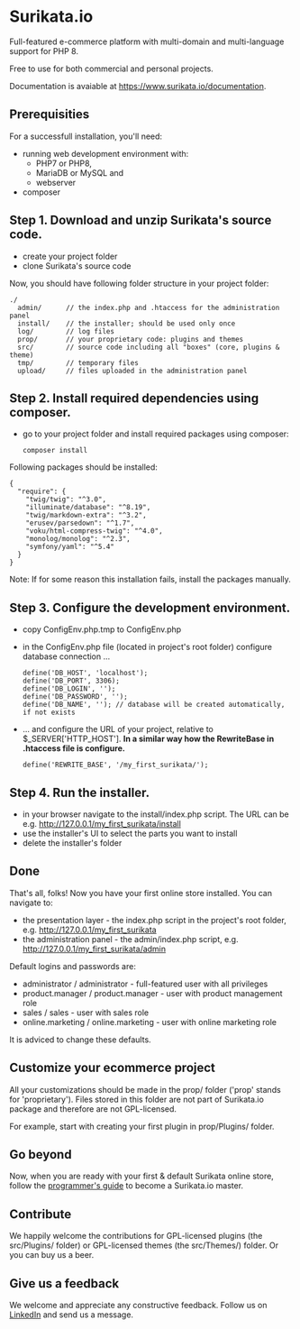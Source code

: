 # Surikata.io
Full-featured e-commerce platform with multi-domain and multi-language support for PHP 8.

Free to use for both commercial and personal projects.

Documentation is avaiable at https://www.surikata.io/documentation</a>.

## Prerequisities

For a successfull installation, you'll need:

  * running web development environment with:
    * PHP7 or PHP8,
    * MariaDB or MySQL and
    * webserver
  * composer

## Step 1. Download and unzip Surikata's source code.

  * create your project folder
  * clone Surikata's source code

Now, you should have following folder structure in your project folder:

    ./
      admin/      // the index.php and .htaccess for the administration panel
      install/    // the installer; should be used only once
      log/        // log files
      prop/       // your proprietary code: plugins and themes
      src/        // source code including all "boxes" (core, plugins & theme)
      tmp/        // temporary files
      upload/     // files uploaded in the administration panel

## Step 2. Install required dependencies using composer.

  * go to your project folder and install required packages using composer:

        composer install

Following packages should be installed:

    {
      "require": {
        "twig/twig": "^3.0",
        "illuminate/database": "^8.19",
        "twig/markdown-extra": "^3.2",
        "erusev/parsedown": "^1.7",
        "voku/html-compress-twig": "^4.0",
        "monolog/monolog": "^2.3",
        "symfony/yaml": "^5.4"
      }
    }

Note: If for some reason this installation fails, install the packages manually.

## Step 3. Configure the development environment.

  * copy ConfigEnv.php.tmp to ConfigEnv.php
  * in the ConfigEnv.php file (located in project's root folder) configure database connection ...

        define('DB_HOST', 'localhost');
        define('DB_PORT', 3306);
        define('DB_LOGIN', '');
        define('DB_PASSWORD', '');
        define('DB_NAME', ''); // database will be created automatically, if not exists

  * ... and configure the URL of your project, relative to $_SERVER['HTTP_HOST']. **In a similar way how the RewriteBase in .htaccess file is configure.**

        define('REWRITE_BASE', '/my_first_surikata/');

## Step 4. Run the installer.

  * in your browser navigate to the install/index.php script.
    The URL can be e.g. http://127.0.0.1/my_first_surikata/install
  * use the installer's UI to select the parts you want to install
  * delete the installer's folder

## Done

That's all, folks! Now you have your first online store installed. You can navigate to:

  * the presentation layer - the index.php script in the project's root folder, e.g. http://127.0.0.1/my_first_surikata
  * the administration panel - the admin/index.php script, e.g. http://127.0.0.1/my_first_surikata/admin

Default logins and passwords are:

  * administrator / administrator - full-featured user with all privileges
  * product.manager / product.manager - user with product management role
  * sales / sales - user with sales role
  * online.marketing / online.marketing - user with online marketing role

It is adviced to change these defaults.

## Customize your ecommerce project

All your customizations should be made in the prop/ folder ('prop' stands for 'proprietary'). Files
stored in this folder are not part of Surikata.io package and therefore are not GPL-licensed.

For example, start with creating your first plugin in prop/Plugins/ folder.

## Go beyond

Now, when you are ready with your first & default Surikata online store, follow the <a href='https://www.surikata.io/documentation/programmers-guide' target=_blank>programmer's guide</a> to become a Surikata.io master.

## Contribute

We happily welcome the contributions for GPL-licensed plugins (the src/Plugins/ folder) or GPL-licensed themes (the src/Themes/) folder. Or you can buy us a beer.

## Give us a feedback

We welcome and appreciate any constructive feedback. Follow us on <a href='https://www.linkedin.com/company/1415801/admin/products/wai-s-r-o-surikataio/' target=_blank>LinkedIn</a> and send us a message.
